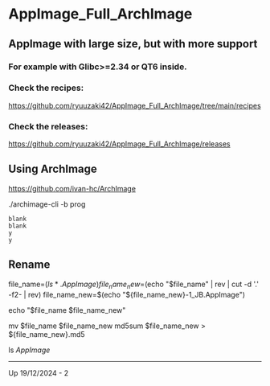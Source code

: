 # AppImage_Full_ArchImage

## AppImage with large size, but with more support
### For example with Glibc>=2.34 or QT6 inside.

### Check the recipes:
https://github.com/ryuuzaki42/AppImage_Full_ArchImage/tree/main/recipes

### Check the releases:
https://github.com/ryuuzaki42/AppImage_Full_ArchImage/releases

## Using ArchImage
https://github.com/ivan-hc/ArchImage

./archimage-cli -b prog

    blank
    blank
    y
    y

## Rename
file_name=$(ls *.AppImage)
file_name_new=$(echo "$file_name" | rev | cut -d '.' -f2- | rev)
file_name_new=$(echo "${file_name_new}-1_JB.AppImage")

echo "$file_name $file_name_new"

mv $file_name $file_name_new
md5sum $file_name_new > ${file_name_new}.md5

ls *AppImage*

---
Up 19/12/2024 - 2
